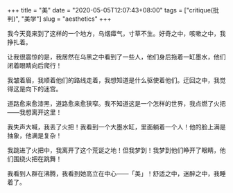+++
title = "美"
date = "2020-05-05T12:07:43+08:00"
tags = ["critique(批判)", "美学"]
slug = "aesthetics"
+++

我今天竟来到了这样的一个地方，乌烟瘴气，寸草不生。好奇之中，咳嗽之中，我挣扎着。

让我很震惊的是，我居然在乌黑之中看到了一些人，他们身后拖着一缸墨水，他们闭着眼睛向后爬行！

我皱着眉，我顺着他们的路线走着，我想知道是什么驱使着他们。迂回之中，我觉得这是向下的迷宫。

道路愈来愈漆黑，道路愈来愈狭窄。我不知道这是一个怎样的世界，我点燃了火把——我想离开这里！

我失声大喊，我丢了火把！我看到一个大墨水缸，里面躺着一个人！他的脸上满是抽象，他满是复杂！

我跳进了火把中，我离开了这个荒诞之地！但我梦到！我梦到他们睁开了眼睛，他们围绕火把在跳舞！

我看到人群在沸腾，我看到她高立在中心——「美」！舒适之中，迷醉之中，我睡着了。


